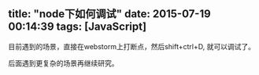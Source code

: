 title: "node下如何调试"
date: 2015-07-19 00:14:39
tags: [JavaScript]
---
目前遇到的场景，直接在webstorm上打断点，然后shift+ctrl+D, 就可以调试了。

后面遇到更复杂的场景再继续研究。
